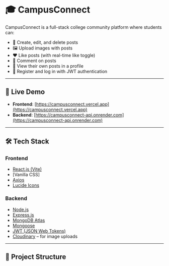 # 🎓 CampusConnect

CampusConnect is a full-stack college community platform where students can:

- 📝 Create, edit, and delete posts
- 🖼 Upload images with posts
- ❤️ Like posts (with real-time like toggle)
- 💬 Comment on posts
- 👤 View their own posts in a profile
- 🔐 Register and log in with JWT authentication

---

## 🚀 Live Demo

- **Frontend**: [https://campusconnect.vercel.app](https://campusconnect.vercel.app)
- **Backend**: [https://campusconnect-api.onrender.com](https://campusconnect-api.onrender.com)

---

## 🛠️ Tech Stack

### Frontend

- [React.js (Vite)](https://vitejs.dev/)
- [Vanilla CSS]
- [Axios](https://axios-http.com/)
- [Lucide Icons](https://lucide.dev/icons)

### Backend

- [Node.js](https://nodejs.org/)
- [Express.js](https://expressjs.com/)
- [MongoDB Atlas](https://www.mongodb.com/cloud/atlas)
- [Mongoose](https://mongoosejs.com/)
- [JWT (JSON Web Tokens)](https://jwt.io/)
- [Cloudinary](https://cloudinary.com/) – for image uploads

---

## 📁 Project Structure

